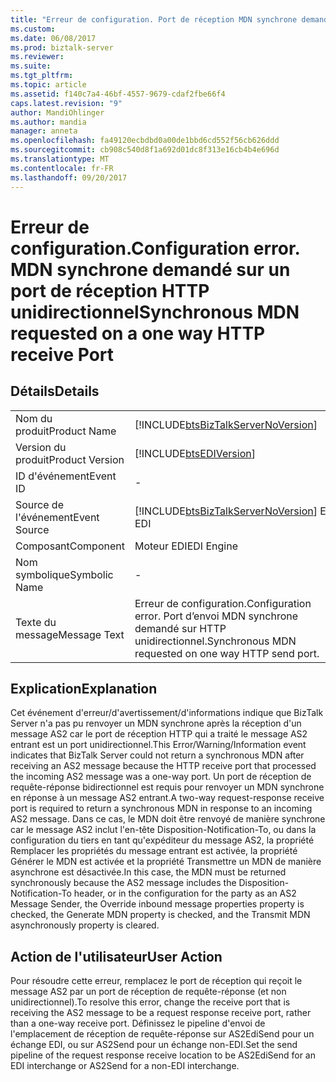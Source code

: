 ```yaml
---
title: "Erreur de configuration. Port de réception MDN synchrone demandé sur un HTTP unidirectionnel | Documents Microsoft"
ms.custom: 
ms.date: 06/08/2017
ms.prod: biztalk-server
ms.reviewer: 
ms.suite: 
ms.tgt_pltfrm: 
ms.topic: article
ms.assetid: f140c7a4-46bf-4557-9679-cdaf2fbe66f4
caps.latest.revision: "9"
author: MandiOhlinger
ms.author: mandia
manager: anneta
ms.openlocfilehash: fa49120ecbdbd0a00de1bbd6cd552f56cb626ddd
ms.sourcegitcommit: cb908c540d8f1a692d01dc8f313e16cb4b4e696d
ms.translationtype: MT
ms.contentlocale: fr-FR
ms.lasthandoff: 09/20/2017
---
```

# <a name="configuration-error-synchronous-mdn-requested-on-a-one-way-http-receive-port"></a><span data-ttu-id="a1514-103">Erreur de configuration.</span><span class="sxs-lookup"><span data-stu-id="a1514-103">Configuration error.</span></span> <span data-ttu-id="a1514-104">MDN synchrone demandé sur un port de réception HTTP unidirectionnel</span><span class="sxs-lookup"><span data-stu-id="a1514-104">Synchronous MDN requested on a one way HTTP receive Port</span></span>
## <a name="details"></a><span data-ttu-id="a1514-105">Détails</span><span class="sxs-lookup"><span data-stu-id="a1514-105">Details</span></span>  
  
|||  
|-|-|  
|<span data-ttu-id="a1514-106">Nom du produit</span><span class="sxs-lookup"><span data-stu-id="a1514-106">Product Name</span></span>|[!INCLUDE[btsBizTalkServerNoVersion](../includes/btsbiztalkservernoversion-md.md)]|  
|<span data-ttu-id="a1514-107">Version du produit</span><span class="sxs-lookup"><span data-stu-id="a1514-107">Product Version</span></span>|[!INCLUDE[btsEDIVersion](../includes/btsediversion-md.md)]|  
|<span data-ttu-id="a1514-108">ID d'événement</span><span class="sxs-lookup"><span data-stu-id="a1514-108">Event ID</span></span>|-|  
|<span data-ttu-id="a1514-109">Source de l'événement</span><span class="sxs-lookup"><span data-stu-id="a1514-109">Event Source</span></span>|[!INCLUDE[btsBizTalkServerNoVersion](../includes/btsbiztalkservernoversion-md.md)]<span data-ttu-id="a1514-110"> EDI</span><span class="sxs-lookup"><span data-stu-id="a1514-110"> EDI</span></span>|  
|<span data-ttu-id="a1514-111">Composant</span><span class="sxs-lookup"><span data-stu-id="a1514-111">Component</span></span>|<span data-ttu-id="a1514-112">Moteur EDI</span><span class="sxs-lookup"><span data-stu-id="a1514-112">EDI Engine</span></span>|  
|<span data-ttu-id="a1514-113">Nom symbolique</span><span class="sxs-lookup"><span data-stu-id="a1514-113">Symbolic Name</span></span>|-|  
|<span data-ttu-id="a1514-114">Texte du message</span><span class="sxs-lookup"><span data-stu-id="a1514-114">Message Text</span></span>|<span data-ttu-id="a1514-115">Erreur de configuration.</span><span class="sxs-lookup"><span data-stu-id="a1514-115">Configuration error.</span></span> <span data-ttu-id="a1514-116">Port d’envoi MDN synchrone demandé sur HTTP unidirectionnel.</span><span class="sxs-lookup"><span data-stu-id="a1514-116">Synchronous MDN requested on one way HTTP send port.</span></span>|  
  
## <a name="explanation"></a><span data-ttu-id="a1514-117">Explication</span><span class="sxs-lookup"><span data-stu-id="a1514-117">Explanation</span></span>  
 <span data-ttu-id="a1514-118">Cet événement d'erreur/d'avertissement/d'informations indique que BizTalk Server n'a pas pu renvoyer un MDN synchrone après la réception d'un message AS2 car le port de réception HTTP qui a traité le message AS2 entrant est un port unidirectionnel.</span><span class="sxs-lookup"><span data-stu-id="a1514-118">This Error/Warning/Information event indicates that BizTalk Server could not return a synchronous MDN after receiving an AS2 message because the HTTP receive port that processed the incoming AS2 message was a one-way port.</span></span> <span data-ttu-id="a1514-119">Un port de réception de requête-réponse bidirectionnel est requis pour renvoyer un MDN synchrone en réponse à un message AS2 entrant.</span><span class="sxs-lookup"><span data-stu-id="a1514-119">A two-way request-response receive port is required to return a synchronous MDN in response to an incoming AS2 message.</span></span> <span data-ttu-id="a1514-120">Dans ce cas, le MDN doit être renvoyé de manière synchrone car le message AS2 inclut l'en-tête Disposition-Notification-To, ou dans la configuration du tiers en tant qu'expéditeur du message AS2, la propriété Remplacer les propriétés du message entrant est activée, la propriété Générer le MDN est activée et la propriété Transmettre un MDN de manière asynchrone est désactivée.</span><span class="sxs-lookup"><span data-stu-id="a1514-120">In this case, the MDN must be returned synchronously because the AS2 message includes the Disposition-Notification-To header, or in the configuration for the party as an AS2 Message Sender, the Override inbound message properties property is checked, the Generate MDN property is checked, and the Transmit MDN asynchronously property is cleared.</span></span>  
  
## <a name="user-action"></a><span data-ttu-id="a1514-121">Action de l'utilisateur</span><span class="sxs-lookup"><span data-stu-id="a1514-121">User Action</span></span>  
 <span data-ttu-id="a1514-122">Pour résoudre cette erreur, remplacez le port de réception qui reçoit le message AS2 par un port de réception de requête-réponse (et non unidirectionnel).</span><span class="sxs-lookup"><span data-stu-id="a1514-122">To resolve this error, change the receive port that is receiving the AS2 message to be a request response receive port, rather than a one-way receive port.</span></span> <span data-ttu-id="a1514-123">Définissez le pipeline d'envoi de l'emplacement de réception de requête-réponse sur AS2EdiSend pour un échange EDI, ou sur AS2Send pour un échange non-EDI.</span><span class="sxs-lookup"><span data-stu-id="a1514-123">Set the send pipeline of the request response receive location to be AS2EdiSend for an EDI interchange or AS2Send for a non-EDI interchange.</span></span>